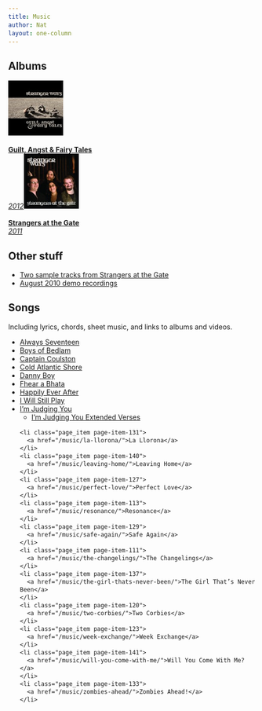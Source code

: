 ```yaml
---
title: Music
author: Nat
layout: one-column
---
```

<div id="albums">
  <h2>
    Albums
  </h2>
  
  <p>
    <a href="http://strangerways.bandcamp.com/album/guilt-angst-fairy-tales" class="album"><img src="/images/GAFT-cover-final-112x112.jpg" alt="" title="Guilt, Angst & Fairy Tales Cover" width="112" height="112" class="size-thumbnail wp-image-176" /><br /><br /><strong>Guilt, Angst & Fairy Tales</strong><br /><i>2012</i></a><a href="http://strangerways.bandcamp.com/album/strangers-at-the-gate" class="album"><img class="size-thumbnail wp-image-76" title="Strangers at the Gate Cover" src="/images/Stranger-Ways-CD-Cover-150x150.jpg" alt="" width="112" height="112" /><br /><br /><strong>Strangers at the Gate</strong><br /><i>2011</i></a>
  </p>
  
  <h2>
    Other stuff
  </h2>
  
  <ul>
    <li>
      <a href="/strangers-at-the-gate-sample/">Two sample tracks from Strangers at the Gate</a>
    </li>
    <li>
      <a href="/august-2010-demo-recordings/">August 2010 demo recordings</a>
    </li>
  </ul>
</div>

<div id="lyrics-list">
  <h2>
    Songs
  </h2>
  
  <p>
    Including lyrics, chords, sheet music, and links to albums and videos.
  </p>
  
  <!-- Page-list plugin v.4.0 wordpress.org/extend/plugins/page-list/ -->
  
  <ul class="page-list subpages-page-list ">
    <li class="page_item page-item-132">
      <a href="/music/always-seventeen/">Always Seventeen</a>
    </li>
    <li class="page_item page-item-115">
      <a href="/music/boys-of-bedlam/">Boys of Bedlam</a>
    </li>
    <li class="page_item page-item-143">
      <a href="/music/captain-coulston/">Captain Coulston</a>
    </li>
    <li class="page_item page-item-116">
      <a href="/music/cold-atlantic-shore/">Cold Atlantic Shore</a>
    </li>
    <li class="page_item page-item-135">
      <a href="/music/danny-boy/">Danny Boy</a>
    </li>
    <li class="page_item page-item-125">
      <a href="/music/fhear-a-bhata/">Fhear a Bhata</a>
    </li>
    <li class="page_item page-item-105">
      <a href="/music/happily-ever-after/">Happily Ever After</a>
    </li>
    <li class="page_item page-item-118">
      <a href="/music/i-will-still-play/">I Will Still Play</a>
    </li>
    <li class="page_item page-item-109">
      <a href="/music/im-judging-you/">I’m Judging You</a> <ul class='children'>
        <li class="page_item page-item-186">
          <a href="/music/im-judging-you/im-judging-you-extended-verses/">I’m Judging You Extended Verses</a>
        </li>
      </ul>
    </li>
    
    <li class="page_item page-item-131">
      <a href="/music/la-llorona/">La Llorona</a>
    </li>
    <li class="page_item page-item-140">
      <a href="/music/leaving-home/">Leaving Home</a>
    </li>
    <li class="page_item page-item-127">
      <a href="/music/perfect-love/">Perfect Love</a>
    </li>
    <li class="page_item page-item-113">
      <a href="/music/resonance/">Resonance</a>
    </li>
    <li class="page_item page-item-129">
      <a href="/music/safe-again/">Safe Again</a>
    </li>
    <li class="page_item page-item-111">
      <a href="/music/the-changelings/">The Changelings</a>
    </li>
    <li class="page_item page-item-137">
      <a href="/music/the-girl-thats-never-been/">The Girl That’s Never Been</a>
    </li>
    <li class="page_item page-item-120">
      <a href="/music/two-corbies/">Two Corbies</a>
    </li>
    <li class="page_item page-item-123">
      <a href="/music/week-exchange/">Week Exchange</a>
    </li>
    <li class="page_item page-item-141">
      <a href="/music/will-you-come-with-me/">Will You Come With Me?</a>
    </li>
    <li class="page_item page-item-133">
      <a href="/music/zombies-ahead/">Zombies Ahead!</a>
    </li>
  </ul>
</div>

<p style="clear: both;">
   
</p>